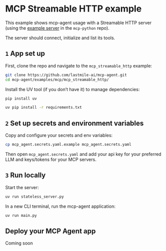 # MCP Streamable HTTP example

This example shows mcp-agent usage with a Streamable HTTP server (using the [example server](https://github.com/modelcontextprotocol/python-sdk/tree/main/examples/servers/simple-streamablehttp-stateless) in the `mcp-python` repo).

The server should connect, initialize and list its tools.

## `1` App set up

First, clone the repo and navigate to the `mcp_streamable_http` example:

```bash
git clone https://github.com/lastmile-ai/mcp-agent.git
cd mcp-agent/examples/mcp/mcp_streamable_http/
```

Install the UV tool (if you don’t have it) to manage dependencies:

```bash
pip install uv

uv pip install -r requirements.txt
```

## `2` Set up secrets and environment variables

Copy and configure your secrets and env variables:

```bash
cp mcp_agent.secrets.yaml.example mcp_agent.secrets.yaml
```

Then open `mcp_agent.secrets.yaml` and add your api key for your preferred LLM and keys/tokens for your MCP servers.

## `3` Run locally

Start the server:

```bash
uv run stateless_server.py
```

In a new CLI terminal, run the mcp-agent application:

```bash
uv run main.py
```

## Deploy your MCP Agent app

Coming soon
